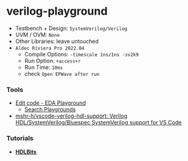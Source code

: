 verilog-playground
==================
- Testbench + Design: `SystemVerilog/Verilog`
- UVM / OVM: `None`
- Other Libraries: leave untouched
- `Aldec Riviera Pro 2022.04`
  - Compile Options: `-timescale 1ns/1ns -sv2k9`
  - Run Option: `+access+r`
  - Run Time: `10ms`
  - check `Open EPWave after run`
### Tools
- [Edit code - EDA Playground](https://www.edaplayground.com/home)
  - [Search Playgrounds](https://www.edaplayground.com/playgrounds?searchString=&_showAllResults=on&language=SystemVerilog%2FVerilog&simulator=&methodologies=&_libraries=on&_easierUVM=on&curated=true&_curated=on&_csrf=fab1edc4-1df9-4bb0-81b0-738120ce4643)
- [mshr-h/vscode-verilog-hdl-support: Verilog HDL/SystemVerilog/Bluespec SystemVerilog support for VS Code](https://github.com/mshr-h/vscode-verilog-hdl-support)

### Tutorials
- [**HDLBits**](https://hdlbits.01xz.net/wiki/Main_Page)
